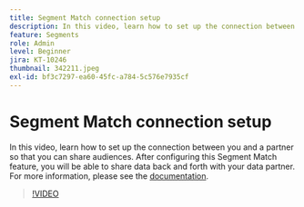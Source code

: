 ```yaml
---
title: Segment Match connection setup
description: In this video, learn how to set up the connection between you and a partner so that you can share audiences. After configuring this Segment Match feature, you … (Descriptions should be between 60 and 160 characters)
feature: Segments
role: Admin
level: Beginner
jira: KT-10246
thumbnail: 342211.jpeg
exl-id: bf3c7297-ea60-45fc-a784-5c576e7935cf
---
```

# Segment Match connection setup

In this video, learn how to set up the connection between you and a partner so that you can share audiences. After configuring this Segment Match feature, you will be able to share data back and forth with your data partner. For more information, please see the [documentation](https://experienceleague.adobe.com/docs/experience-platform/segmentation/ui/segment-match/overview.html?lang=en).

>[!VIDEO](https://video.tv.adobe.com/v/342211/?learn=on)
